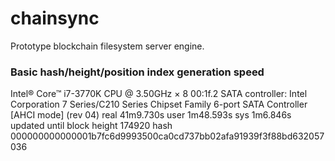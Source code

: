 # chainsync

Prototype blockchain filesystem server engine.

### Basic hash/height/position index generation speed

Intel® Core™ i7-3770K CPU @ 3.50GHz × 8 
00:1f.2 SATA controller: Intel Corporation 7 Series/C210 Series Chipset Family 6-port SATA Controller [AHCI mode] (rev 04)
real    41m9.730s
user    1m48.593s
sys     1m6.846s
updated until block height 174920 hash 000000000000001b7fc6d9993500ca0cd737bb02afa91939f3f88bd632057036